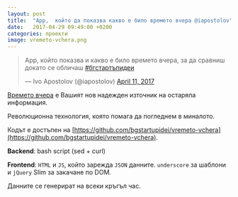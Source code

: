 ```yaml
---
layout: post
title:  "App,  който да показва какво е било времето вчера @iapostolov"
date:   2017-04-29 09:49:00 +0200
categories: проекти
image: vremeto-vchera.png
---
```


<blockquote class="twitter-tweet" data-lang="en"><p lang="bg" dir="ltr">App, който показва и какво е било времето вчера, за да сравниш докато се обличаш <a href="https://twitter.com/hashtag/%D0%B1%D0%B3%D1%81%D1%82%D0%B0%D1%80%D1%82%D1%8A%D0%BF%D0%B8%D0%B4%D0%B5%D0%B8?src=hash">#бгстартъпидеи</a></p>&mdash; Ivo Apostolov (@iapostolov) <a href="https://twitter.com/iapostolov/status/851710431492263937">April 11, 2017</a></blockquote>
<script async src="//platform.twitter.com/widgets.js" charset="utf-8"></script>


[Времето вчера](http://vremeto-vchera.bgstartupidei.com) е Вашият нов надежден източник на остаряла информация.

Революционна технология, която помага да погледнем в миналото.

Кодът е достъпен на [https://github.com/bgstartupidei/vremeto-vchera](https://github.com/bgstartupidei/vremeto-vchera).

**Backend**: bash script (sed + curl)

**Frontend**: `HTML` и `JS`, който зарежда `JSON` данните. `underscore` за шаблони и `jQuery` Slim за закачане по DOM.

Данните се генерират на всеки кръгъл час.
